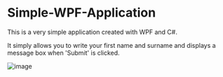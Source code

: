 # Simple-WPF-Application

<p>
This is a very simple application created with WPF and C#.

It simply allows you to write your first name and surname and displays a message box when 'Submit' is clicked.
</p>

![image](https://user-images.githubusercontent.com/20408968/126552241-800b1a60-c141-4a5d-9b0b-96024482ae92.png)
